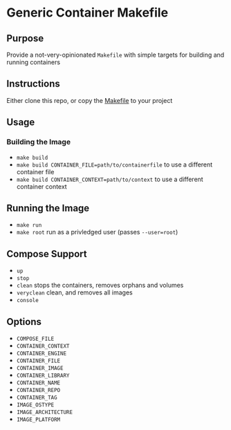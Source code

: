 # Generic Container Makefile

## Purpose

Provide a not-very-opinionated `Makefile` with simple targets for building and running containers

## Instructions

Either clone this repo, or copy the [Makefile](Makefile) to your project

## Usage

### Building the Image

- `make build`
- `make build CONTAINER_FILE=path/to/containerfile` to use a different container file
- `make build CONTAINER_CONTEXT=path/to/context` to use a different container context

## Running the Image

- `make run`
- `make root` run as a privledged user (passes `--user=root`)

## Compose Support

- `up`
- `stop`
- `clean` stops the containers, removes orphans and volumes
- `veryclean` clean, and removes all images
- `console`

###
## Options

- `COMPOSE_FILE`
- `CONTAINER_CONTEXT`
- `CONTAINER_ENGINE`
- `CONTAINER_FILE`
- `CONTAINER_IMAGE`
- `CONTAINER_LIBRARY`
- `CONTAINER_NAME`
- `CONTAINER_REPO`
- `CONTAINER_TAG`
- `IMAGE_OSTYPE`
- `IMAGE_ARCHITECTURE`
- `IMAGE_PLATFORM`
